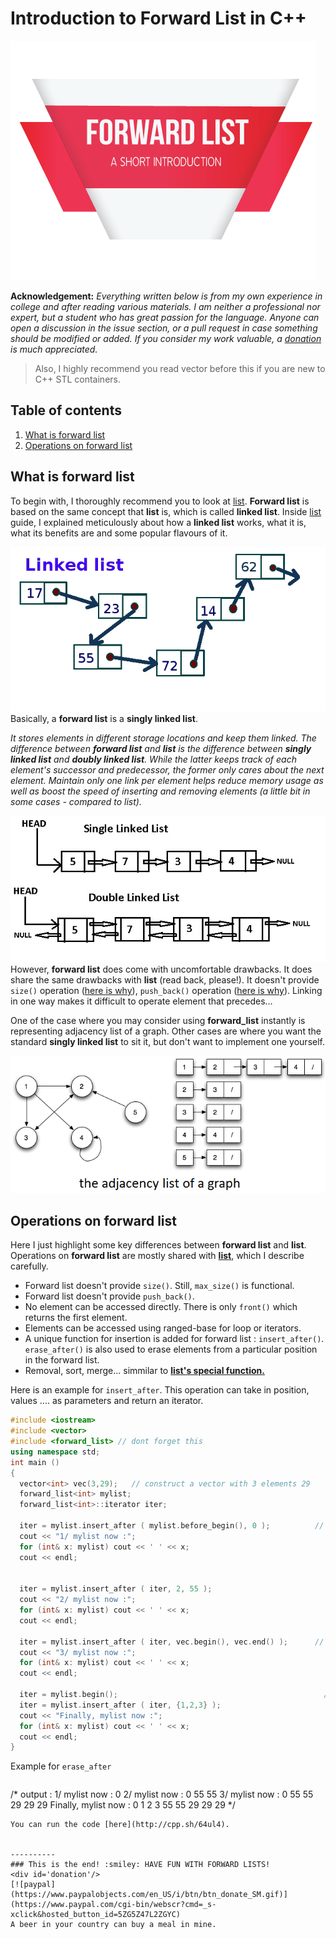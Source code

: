 # Introduction to Forward List in C++

![](images/forward-list.png)

**Acknowledgement:** *Everything written below is from my own experience in college and after reading various materials. I am neither a professional nor expert, but a student who has great passion for the language. Anyone can open a discussion in the issue section, or a pull request in case something should be modified or added. If you consider my work valuable, a [donation](#donation) is much appreciated.*  

> Also, I highly recommend you read vector before this if you are new to C++ STL containers.  

## Table of contents  

1. [What is forward list](#what-is-forward-list)
2. [Operations on forward list](#operations-on-forward-list)


## What is forward list

To begin with, I thoroughly recommend you to look at [list](list.md). **Forward list** is based on the same concept that **list** is, which is called **linked list**. Inside [list](list.md) guide, I explained meticulously about how a **linked list** works, what it is, what its benefits are and some popular flavours of it.  

![](images/fwlist.png)
Basically, a **forward list** is a **singly linked list**.  

_It stores elements in different storage locations and keep them linked. The difference between **forward list** and **list** is the difference between **singly linked list** and **doubly linked list**. While the latter keeps track of each element's successor and predecessor, the former only cares about the next element. Maintain only one link per element helps reduce memory usage as well as boost the speed of inserting and removing elements (a little bit in some cases - compared to list)._   

![](images/slvsdl.png)
However, **forward list** does come with uncomfortable drawbacks. It does share the same drawbacks with **list** (read back, please!). It doesn't provide `size()` operation ([here is why](http://stackoverflow.com/a/31822540)), `push_back()` operation ([here is why](http://stackoverflow.com/a/8742528)). Linking in one way makes it difficult to operate element that precedes...   

One of the case where you may consider using **forward_list** instantly is representing adjacency list of a graph. Other cases are where you want the standard **singly linked list** to sit it, but don't want to implement one yourself.

![](images/adjacency.png)


## Operations on forward list

Here I just highlight some key differences between **forward list** and **list**. Operations on **forward list** are mostly shared with **[list](list.md)**, which I describe carefully.  

* Forward list  doesn't provide `size()`. Still, `max_size()` is functional. 
* Forward list doesn't provide `push_back()`.
* No element can be accessed directly. There is only `front()` which returns the first element.
* Elements  can be accessed using ranged-base for loop or iterators.
* A unique function for insertion is added for forward list : `insert_after()`.  `erase_after()` is also used to erase elements from a particular position in the forward list.
* Removal, sort, merge... simmilar to [**list's special function.**](list.md#operations-on-list)

Here is an example for `insert_after`. This operation can take in position, values .... as parameters and return an iterator. 
```cpp
#include <iostream>
#include <vector>
#include <forward_list> // dont forget this
using namespace std; 
int main ()
{
  vector<int> vec(3,29);   // construct a vector with 3 elements 29
  forward_list<int> mylist;
  forward_list<int>::iterator iter;

  iter = mylist.insert_after ( mylist.before_begin(), 0 );          // insert 0 at the beginning 
  cout << "1/ mylist now :";
  for (int& x: mylist) cout << ' ' << x;
  cout << endl;
  
  
  iter = mylist.insert_after ( iter, 2, 55 );                          //insert 2 elements 55 after the position of iterator 
  cout << "2/ mylist now :";
  for (int& x: mylist) cout << ' ' << x;
  cout << endl;
  
  iter = mylist.insert_after ( iter, vec.begin(), vec.end() );      // insert 3 elements from the array   
  cout << "3/ mylist now :";
  for (int& x: mylist) cout << ' ' << x;
  cout << endl;
  
  iter = mylist.begin();                                              // reset to begin
  iter = mylist.insert_after ( iter, {1,2,3} );                        // insert an array afer begin       
  cout << "Finally, mylist now :";
  for (int& x: mylist) cout << ' ' << x;
  cout << endl;
}
```

Example for `erase_after` 
```cpp

```
/* output : 
1/ mylist now : 0
2/ mylist now : 0 55 55
3/ mylist now : 0 55 55 29 29 29
Finally, mylist now : 0 1 2 3 55 55 29 29 29
*/
```
You can run the code [here](http://cpp.sh/64ul4).


----------
### This is the end! :smiley: HAVE FUN WITH FORWARD LISTS!
<div id='donation'/>
[![paypal](https://www.paypalobjects.com/en_US/i/btn/btn_donate_SM.gif)](https://www.paypal.com/cgi-bin/webscr?cmd=_s-xclick&hosted_button_id=5ZG5Z47L2ZGYC)
A beer in your country can buy a meal in mine.
